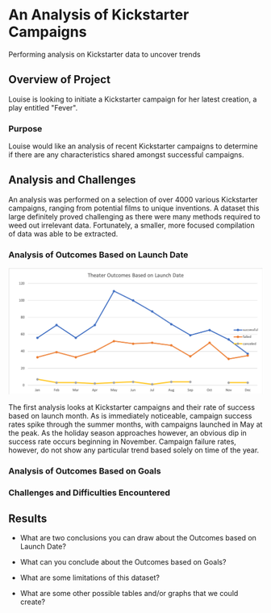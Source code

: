 # An Analysis of Kickstarter Campaigns
Performing analysis on Kickstarter data to uncover trends

## Overview of Project
Louise is looking to initiate a Kickstarter campaign for her latest creation, a play entitled "Fever".

### Purpose
Louise would like an analysis of recent Kickstarter campaigns to determine if there are any characteristics shared amongst successful campaigns.

## Analysis and Challenges
An analysis was performed on a selection of over 4000 various Kickstarter campaigns, ranging from potential films to unique inventions. A dataset this large definitely proved challenging as there were many methods required to weed out irrelevant data. Fortunately, a smaller, more focused compilation of data was able to be extracted.

### Analysis of Outcomes Based on Launch Date
![Theater_Outcomes_vs_Launch](https://github.com/michael999999999/kickstarter-analysis/blob/main/Theater_Outcomes_vs_Launch.png)

The first analysis looks at Kickstarter campaigns and their rate of success based on launch month. As is immediately noticeable, campaign success rates spike through the summer months, with campaigns launched in May at the peak. As the holiday season approaches however, an obvious dip in success rate occurs beginning in November. Campaign failure rates, however, do not show any particular trend based solely on time of the year.

### Analysis of Outcomes Based on Goals

### Challenges and Difficulties Encountered

## Results

- What are two conclusions you can draw about the Outcomes based on Launch Date?

- What can you conclude about the Outcomes based on Goals?

- What are some limitations of this dataset?

- What are some other possible tables and/or graphs that we could create?
